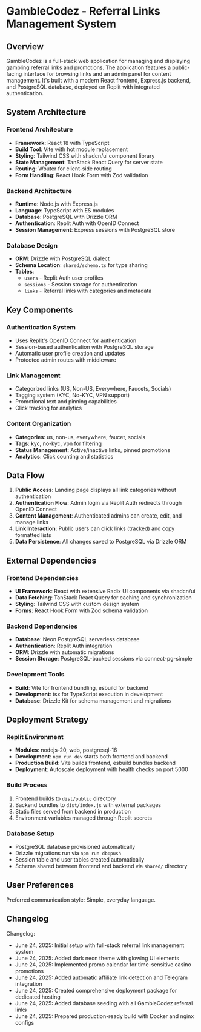 # GambleCodez - Referral Links Management System

## Overview

GambleCodez is a full-stack web application for managing and displaying gambling referral links and promotions. The application features a public-facing interface for browsing links and an admin panel for content management. It's built with a modern React frontend, Express.js backend, and PostgreSQL database, deployed on Replit with integrated authentication.

## System Architecture

### Frontend Architecture
- **Framework**: React 18 with TypeScript
- **Build Tool**: Vite with hot module replacement
- **Styling**: Tailwind CSS with shadcn/ui component library
- **State Management**: TanStack React Query for server state
- **Routing**: Wouter for client-side routing
- **Form Handling**: React Hook Form with Zod validation

### Backend Architecture
- **Runtime**: Node.js with Express.js
- **Language**: TypeScript with ES modules
- **Database**: PostgreSQL with Drizzle ORM
- **Authentication**: Replit Auth with OpenID Connect
- **Session Management**: Express sessions with PostgreSQL store

### Database Design
- **ORM**: Drizzle with PostgreSQL dialect
- **Schema Location**: `shared/schema.ts` for type sharing
- **Tables**: 
  - `users` - Replit Auth user profiles
  - `sessions` - Session storage for authentication
  - `links` - Referral links with categories and metadata

## Key Components

### Authentication System
- Uses Replit's OpenID Connect for authentication
- Session-based authentication with PostgreSQL storage
- Automatic user profile creation and updates
- Protected admin routes with middleware

### Link Management
- Categorized links (US, Non-US, Everywhere, Faucets, Socials)
- Tagging system (KYC, No-KYC, VPN support)
- Promotional text and pinning capabilities
- Click tracking for analytics

### Content Organization
- **Categories**: us, non-us, everywhere, faucet, socials
- **Tags**: kyc, no-kyc, vpn for filtering
- **Status Management**: Active/inactive links, pinned promotions
- **Analytics**: Click counting and statistics

## Data Flow

1. **Public Access**: Landing page displays all link categories without authentication
2. **Authentication Flow**: Admin login via Replit Auth redirects through OpenID Connect
3. **Content Management**: Authenticated admins can create, edit, and manage links
4. **Link Interaction**: Public users can click links (tracked) and copy formatted lists
5. **Data Persistence**: All changes saved to PostgreSQL via Drizzle ORM

## External Dependencies

### Frontend Dependencies
- **UI Framework**: React with extensive Radix UI components via shadcn/ui
- **Data Fetching**: TanStack React Query for caching and synchronization
- **Styling**: Tailwind CSS with custom design system
- **Forms**: React Hook Form with Zod schema validation

### Backend Dependencies
- **Database**: Neon PostgreSQL serverless database
- **Authentication**: Replit Auth integration
- **ORM**: Drizzle with automatic migrations
- **Session Storage**: PostgreSQL-backed sessions via connect-pg-simple

### Development Tools
- **Build**: Vite for frontend bundling, esbuild for backend
- **Development**: tsx for TypeScript execution in development
- **Database**: Drizzle Kit for schema management and migrations

## Deployment Strategy

### Replit Environment
- **Modules**: nodejs-20, web, postgresql-16
- **Development**: `npm run dev` starts both frontend and backend
- **Production Build**: Vite builds frontend, esbuild bundles backend
- **Deployment**: Autoscale deployment with health checks on port 5000

### Build Process
1. Frontend builds to `dist/public` directory
2. Backend bundles to `dist/index.js` with external packages
3. Static files served from backend in production
4. Environment variables managed through Replit secrets

### Database Setup
- PostgreSQL database provisioned automatically
- Drizzle migrations run via `npm run db:push`
- Session table and user tables created automatically
- Schema shared between frontend and backend via `shared/` directory

## User Preferences

Preferred communication style: Simple, everyday language.

## Changelog

Changelog:
- June 24, 2025: Initial setup with full-stack referral link management system
- June 24, 2025: Added dark neon theme with glowing UI elements
- June 24, 2025: Implemented promo calendar for time-sensitive casino promotions
- June 24, 2025: Added automatic affiliate link detection and Telegram integration
- June 24, 2025: Created comprehensive deployment package for dedicated hosting
- June 24, 2025: Added database seeding with all GambleCodez referral links
- June 24, 2025: Prepared production-ready build with Docker and nginx configs